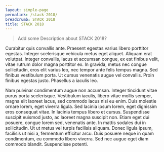 ```yaml
---
layout: simple-page
permalink: /stack-2018/
breadcrumb: STACK 2018
title: STACK 2018
---
```


> Add some Description about STACK 2018?
 
Curabitur quis convallis ante. Praesent egestas varius libero porttitor egestas. Integer scelerisque vehicula metus eget aliquet. Aliquam erat volutpat. Integer convallis, lacus et accumsan congue, ex est finibus velit, vitae rutrum dolor magna porttitor ex. In gravida, metus nec congue sollicitudin, eros elit varius leo, nec tempor ante felis tempus magna. Sed finibus vestibulum porta. Ut cursus venenatis augue vel convallis. Proin finibus egestas justo. Phasellus a iaculis leo.

Nam pulvinar condimentum augue non accumsan. Integer tincidunt vitae purus porta scelerisque. Vestibulum iaculis, libero vitae mollis semper, magna elit laoreet lacus, sed commodo lacus nisi eu enim. Duis molestie ornare lorem, eget viverra ligula. Sed lacinia ipsum lorem, eget dignissim eros consequat vitae. In lacinia tempus libero et cursus. Suspendisse suscipit euismod justo, ac laoreet magna suscipit non. Etiam eget dui posuere, congue lorem sed, venenatis ante. In mattis sodales dui in sollicitudin. Ut ut metus vel turpis facilisis aliquam. Donec ligula ipsum, facilisis ut nisi a, fermentum efficitur arcu. Duis posuere neque in quam condimentum, eu commodo libero viverra. Sed nec augue eget diam commodo blandit. Suspendisse potenti.





